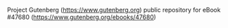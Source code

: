 Project Gutenberg (https://www.gutenberg.org) public repository for eBook #47680 (https://www.gutenberg.org/ebooks/47680)
